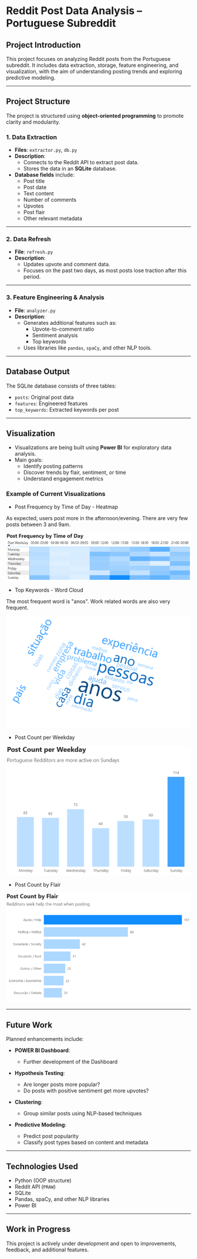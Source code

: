 # Reddit Post Data Analysis – Portuguese Subreddit

## Project Introduction

This project focuses on analyzing Reddit posts from the Portuguese subreddit. It includes data extraction, storage, feature engineering, and visualization, with the aim of understanding posting trends and exploring predictive modeling.

---

## Project Structure

The project is structured using **object-oriented programming** to promote clarity and modularity.

### 1. Data Extraction

- **Files**: `extractor.py`, `db.py`
- **Description**: 
  - Connects to the Reddit API to extract post data.
  - Stores the data in an **SQLite** database.
- **Database fields** include:
  - Post title
  - Post date
  - Text content
  - Number of comments
  - Upvotes
  - Post flair
  - Other relevant metadata

---

### 2. Data Refresh

- **File**: `refresh.py`
- **Description**:
  - Updates upvote and comment data.
  - Focuses on the past two days, as most posts lose traction after this period.

---

### 3. Feature Engineering & Analysis

- **File**: `analyzer.py`
- **Description**:
  - Generates additional features such as:
    - Upvote-to-comment ratio
    - Sentiment analysis
    - Top keywords
  - Uses libraries like `pandas`, `spaCy`, and other NLP tools.

---

## Database Output

The SQLite database consists of three tables:

- `posts`: Original post data
- `features`: Engineered features
- `top_keywords`: Extracted keywords per post

---

## Visualization

- Visualizations are being built using **Power BI** for exploratory data analysis.
- Main goals:
  - Identify posting patterns
  - Discover trends by flair, sentiment, or time
  - Understand engagement metrics

### Example of Current Visualizations

- Post Frequency by Time of Day - Heatmap

As expected, users post more in the afternoon/evening. There are very few posts between 3 and 9am.

![Reddit-Post-Analysis](assets/Heatmap.png)

- Top Keywords - Word Cloud

The most frequent word is "anos". Work related words are also very frequent.

![Reddit-Post-Analysis](assets/Word_Cloud.png)

- Post Count per Weekday

![Reddit-Post-Analysis](assets/Bar_Chart_1.png)

- Post Count by Flair

![Reddit-Post-Analysis](assets/Bar_Chart_2.png)


---

## Future Work

Planned enhancements include:

- **POWER BI Dashboard**:
  - Further development of the Dashboard

- **Hypothesis Testing**:
  - Are longer posts more popular?
  - Do posts with positive sentiment get more upvotes?

- **Clustering**:
  - Group similar posts using NLP-based techniques

- **Predictive Modeling**:
  - Predict post popularity
  - Classify post types based on content and metadata

---

## Technologies Used

- Python (OOP structure)
- Reddit API (`PRAW`)
- SQLite
- Pandas, spaCy, and other NLP libraries
- Power BI

---

## Work in Progress

This project is actively under development and open to improvements, feedback, and additional features.